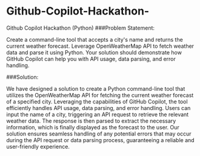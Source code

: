 # Github-Copilot-Hackathon-
Github Copilot Hackathon (Python)
###Problem Statement:

Create a command-line tool that accepts a city's name and returns the current weather forecast. Leverage OpenWeatherMap API to fetch weather data and parse it using Python. Your solution should demonstrate how GitHub Copilot can help you with API usage, data parsing, and error handling.


###Solution:

We have designed a solution to create a Python command-line tool that utilizes the OpenWeatherMap API for fetching the current weather forecast of a specified city. Leveraging the capabilities of GitHub Copilot, the tool efficiently handles API usage, data parsing, and error handling. Users can input the name of a city, triggering an API request to retrieve the relevant weather data. The response is then parsed to extract the necessary information, which is finally displayed as the forecast to the user. Our solution ensures seamless handling of any potential errors that may occur during the API request or data parsing process, guaranteeing a reliable and user-friendly experience.
